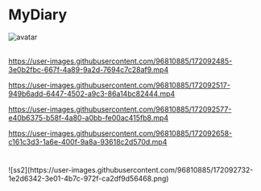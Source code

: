 # MyDiary

![avatar](https://user-images.githubusercontent.com/96810885/172075153-e4407ea7-2dad-4698-be15-e8a7950d3a3b.gif) <br><br>



https://user-images.githubusercontent.com/96810885/172092485-3e0b2fbc-667f-4a89-9a2d-7694c7c28af9.mp4



https://user-images.githubusercontent.com/96810885/172092517-949b6add-6447-4502-a9c3-86a14bc82444.mp4



https://user-images.githubusercontent.com/96810885/172092577-e40b6375-b58f-4a80-a0bb-fe00ac415fb8.mp4



https://user-images.githubusercontent.com/96810885/172092658-c161c3d3-1a6e-400f-9a8a-93618c2d570d.mp4


<h1></h1>
![ss2](https://user-images.githubusercontent.com/96810885/172092732-1e2d6342-3e01-4b7c-972f-ca2df9d56468.png)
